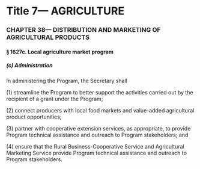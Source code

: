 
# Title 7— AGRICULTURE
### CHAPTER 38— DISTRIBUTION AND MARKETING OF AGRICULTURAL PRODUCTS
#### § 1627c. Local agriculture market program
##### (c) Administration

In administering the Program, the Secretary shall

(1) streamline the Program to better support the activities carried out by the recipient of a grant under the Program;

(2) connect producers with local food markets and value-added agricultural product opportunities;

(3) partner with cooperative extension services, as appropriate, to provide Program technical assistance and outreach to Program stakeholders; and

(4) ensure that the Rural Business-Cooperative Service and Agricultural Marketing Service provide Program technical assistance and outreach to Program stakeholders.
